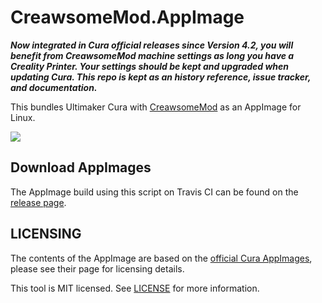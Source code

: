 # CreawsomeMod.AppImage

*__Now integrated in Cura official releases since Version 4.2, you will benefit from CreawsomeMod machine settings as long you have a Creality Printer. Your settings should be kept and upgraded when updating Cura. This repo is kept as an history reference, issue tracker, and documentation.__*

This bundles Ultimaker Cura with [CreawsomeMod](https://github.com/trouch/CreawsomeMod/) as an AppImage for Linux.

![](https://user-images.githubusercontent.com/2480569/58385523-2f554f80-7fe1-11e9-94fc-48b6ad2071f6.png)

## Download AppImages

The AppImage build using this script on Travis CI can be found on the [release page](https://github.com/probonopd/CreawsomeMod.AppImage/releases).

## LICENSING

The contents of the AppImage are based on the [official Cura AppImages](https://github.com/Ultimaker/Cura/releases), please see their page for licensing details.

This tool is MIT licensed. See [LICENSE](LICENSE.txt) for more information.
